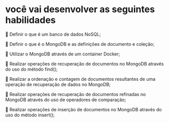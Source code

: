 # você vai desenvolver as seguintes habilidades

🔹 Definir o que é um banco de dados NoSQL;

🔹 Definir o que é o MongoDB e as definições de documento e coleção;

🔹 Utilizar o MongoDB através de um container Docker;

🔹 Realizar operações de recuperação de documentos no MongoDB através do uso do método find();

🔹 Realizar a ordenação e contagem de documentos resultantes de uma operação de recuperação de dados no MongoDB;

🔹 Realizar operações de recuperação de documentos refinadas no MongoDB através do uso de operadores de comparação;

🔹 Realizar operações de inserção de documentos no MongoDB através do uso do método insert();
